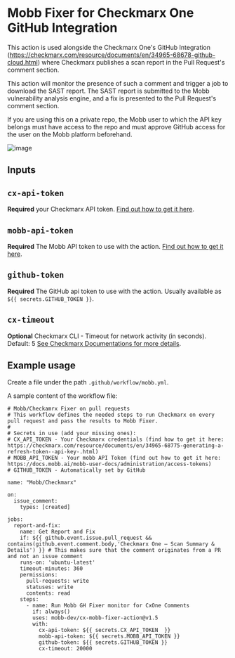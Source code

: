 # Mobb Fixer for Checkmarx One GitHub Integration

This action is used alongside the Checkmarx One's GitHub Integration (https://checkmarx.com/resource/documents/en/34965-68678-github-cloud.html) where Checkmarx publishes a scan report in the Pull Request's comment section. 

This action will monitor the presence of such a comment and trigger a job to download the SAST report. The SAST report is submitted to the Mobb vulnerability analysis engine, and a fix is presented to the Pull Request's comment section. 

If you are using this on a private repo, the Mobb user to which the API key belongs must have access to the repo and must approve GitHub access for the user on the Mobb platform beforehand.

![image](https://github.com/mobb-dev/cx-mobb-fixer-action/assets/5158535/da9221ef-1dd2-4b6d-b6ba-aa466b51e887)

## Inputs

## `cx-api-token`

**Required** your Checkmarx API token. [Find out how to get it here](https://checkmarx.com/resource/documents/en/34965-68775-generating-a-refresh-token--api-key-.html). 

## `mobb-api-token`

**Required** The Mobb API token to use with the action. [Find out how to get it here](https://docs.mobb.ai/mobb-user-docs/administration/access-tokens). 

## `github-token`

**Required** The GitHub api token to use with the action. Usually available as `${{ secrets.GITHUB_TOKEN }}`.

## `cx-timeout`

**Optional** Checkmarx CLI - Timeout for network activity (in seconds). Default: 5 [See Checkmarx Documentations for more details](https://docs.checkmarx.com/en/34965-68626-global-flags.html#UUID-4a3bf436-5bce-714c-5886-e0edf6e1b1bd_N64922ce119eee).


## Example usage

Create a file under the path `.github/workflow/mobb.yml`. 

A sample content of the workflow file: 
```
# Mobb/Checkamrx Fixer on pull requests
# This workflow defines the needed steps to run Checkmarx on every pull request and pass the results to Mobb Fixer.
#
# Secrets in use (add your missing ones):
# CX_API_TOKEN - Your Checkmarx credentials (find how to get it here: https://checkmarx.com/resource/documents/en/34965-68775-generating-a-refresh-token--api-key-.html)
# MOBB_API_TOKEN - Your mobb API Token (find out how to get it here: https://docs.mobb.ai/mobb-user-docs/administration/access-tokens)
# GITHUB_TOKEN - Automatically set by GitHub

name: "Mobb/Checkmarx"

on:
  issue_comment:
    types: [created]

jobs:
  report-and-fix:
    name: Get Report and Fix
    if: ${{ github.event.issue.pull_request && contains(github.event.comment.body,'Checkmarx One – Scan Summary & Details') }} # This makes sure that the comment originates from a PR and not an issue comment
    runs-on: 'ubuntu-latest'
    timeout-minutes: 360
    permissions:
      pull-requests: write
      statuses: write
      contents: read
    steps:
      - name: Run Mobb GH Fixer monitor for CxOne Comments
        if: always()
        uses: mobb-dev/cx-mobb-fixer-action@v1.5
        with:
          cx-api-token: ${{ secrets.CX_API_TOKEN  }}
          mobb-api-token: ${{ secrets.MOBB_API_TOKEN }}
          github-token: ${{ secrets.GITHUB_TOKEN }}
          cx-timeout: 20000
```
